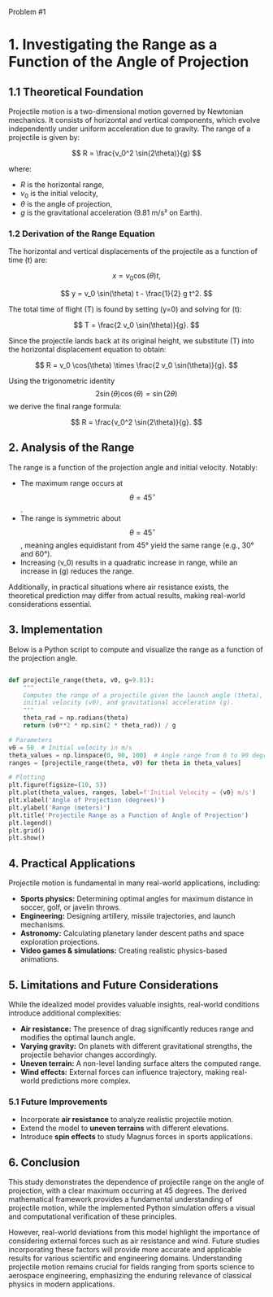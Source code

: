 Problem #1

# 1. Investigating the Range as a Function of the Angle of Projection

## 1.1 Theoretical Foundation

Projectile motion is a two-dimensional motion governed by Newtonian mechanics. It consists of horizontal and vertical components, which evolve independently under uniform acceleration due to gravity. The range of a projectile is given by:

$$
R = \frac{v_0^2 \sin(2\theta)}{g}
$$

where:

- $R$ is the horizontal range,
- $v_0$ is the initial velocity,
- $\theta$ is the angle of projection,
- $g$ is the gravitational acceleration (9.81 m/s² on Earth).

### 1.2 Derivation of the Range Equation

The horizontal and vertical displacements of the projectile as a function of time \(t\) are:

$$
 x = v_0 \cos(\theta) t,
$$


$$
 y = v_0 \sin(\theta) t - \frac{1}{2} g t^2.
$$

The total time of flight \(T\) is found by setting \(y=0\) and solving for \(t\):

$$
T = \frac{2 v_0 \sin(\theta)}{g}.
$$

Since the projectile lands back at its original height, we substitute \(T\) into the horizontal displacement equation to obtain:

$$
R = v_0 \cos(\theta) \times \frac{2 v_0 \sin(\theta)}{g}.
$$

Using the trigonometric identity 
$$ 2 \sin(\theta) \cos(\theta) = \sin(2\theta) $$ 
 we derive the final range formula:

$$
R = \frac{v_0^2 \sin(2\theta)}{g}.
$$

## 2. Analysis of the Range

The range is a function of the projection angle and initial velocity. Notably:
- The maximum range occurs at 
$$ \theta = 45^\circ $$.
- The range is symmetric about 
$$ \theta = 45^\circ $$, meaning angles equidistant from 45° yield the same range (e.g., 30° and 60°).
- Increasing \(v_0\) results in a quadratic increase in range, while an increase in \(g\) reduces the range.

Additionally, in practical situations where air resistance exists, the theoretical prediction may differ from actual results, making real-world considerations essential.

## 3. Implementation

Below is a Python script to compute and visualize the range as a function of the projection angle.

```python

def projectile_range(theta, v0, g=9.81):
    """
    Computes the range of a projectile given the launch angle (theta),
    initial velocity (v0), and gravitational acceleration (g).
    """
    theta_rad = np.radians(theta)
    return (v0**2 * np.sin(2 * theta_rad)) / g

# Parameters
v0 = 50  # Initial velocity in m/s
theta_values = np.linspace(0, 90, 100)  # Angle range from 0 to 90 degrees
ranges = [projectile_range(theta, v0) for theta in theta_values]

# Plotting
plt.figure(figsize=(10, 5))
plt.plot(theta_values, ranges, label=f'Initial Velocity = {v0} m/s')
plt.xlabel('Angle of Projection (degrees)')
plt.ylabel('Range (meters)')
plt.title('Projectile Range as a Function of Angle of Projection')
plt.legend()
plt.grid()
plt.show()
```
## 4.  Practical Applications

Projectile motion is fundamental in many real-world applications, including:
- **Sports physics:** Determining optimal angles for maximum distance in soccer, golf, or javelin throws.
- **Engineering:** Designing artillery, missile trajectories, and launch mechanisms.
- **Astronomy:** Calculating planetary lander descent paths and space exploration projections.
- **Video games & simulations:** Creating realistic physics-based animations.

## 5. Limitations and Future Considerations

While the idealized model provides valuable insights, real-world conditions introduce additional complexities:
- **Air resistance:** The presence of drag significantly reduces range and modifies the optimal launch angle.
- **Varying gravity:** On planets with different gravitational strengths, the projectile behavior changes accordingly.
- **Uneven terrain:** A non-level landing surface alters the computed range.
- **Wind effects:** External forces can influence trajectory, making real-world predictions more complex.

### 5.1  Future Improvements
- Incorporate **air resistance** to analyze realistic projectile motion.
- Extend the model to **uneven terrains** with different elevations.
- Introduce **spin effects** to study Magnus forces in sports applications.

## 6. Conclusion

This study demonstrates the dependence of projectile range on the angle of projection, with a clear maximum occurring at 45 degrees. The derived mathematical framework provides a fundamental understanding of projectile motion, while the implemented Python simulation offers a visual and computational verification of these principles. 

However, real-world deviations from this model highlight the importance of considering external forces such as air resistance and wind. Future studies incorporating these factors will provide more accurate and applicable results for various scientific and engineering domains. Understanding projectile motion remains crucial for fields ranging from sports science to aerospace engineering, emphasizing the enduring relevance of classical physics in modern applications.
